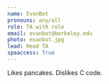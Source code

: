 ```yaml
---
name: EvanBot
pronouns: any/all
role: TA with role
email: evanbot@berkeley.edu
photo: evanbot.jpg
lead: Head TA
spaaccess: True
---
```


Likes pancakes. Dislikes C code.